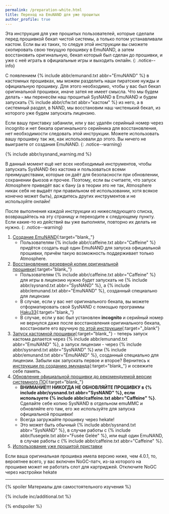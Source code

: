 ```yaml
---
permalink: /preparation-white.html
title: Переход на EmuNAND для уже прошитых
author_profile: true
---
```

Эта инструкция для уже прошитых пользователей, которые сделали перед прошивкой бекап чистой системы, а только потом устанавливали кастом. Если вы из таких, то следуя этой инструкции вы сможете скопировать свою текущую прошивку в EmuNAND, а затем восстановить оригинальную, бекап который был сделан до прошивки, и уже с неё играть в официальные игры и выходить онлайн. 
{: .notice--info}

С появлением {% include abbr/emunand.txt abbr="EmuNAND" %} в кастомных прошивках, мы можем разделить наши пиратские нужды и официальную прошивку. Для этого необходимо, чтобы у вас был бекап оригинальной прошивки, иначе затея не имеет смысла. Что мы будем делать - мы перенесём наш прошитый SysNAND в EmuNAND и будем запускать {% include abbr/cfw.txt abbr="кастом" %} из него, а в системный раздел, в NAND, мы восстановим наш чистенький бекап, из которого уже будем запускать лицензию. 

Если вашу приставку забанили, или у вас удалён серийный номер через incognito и нет бекапа оригинального серийника для восстановления, нет необходимости следовать этой инструкции. Можете использовать вашу прошивку так же, как использовали до этого. Вы ничего не выиграете от создания EmuNAND. 
{: .notice--warning}

{% include abbr/sysnand_warning.md %}

В данный момент ещё нет всех необходимый инструментов, чтобы запускать SysNAND без кастома и пользоваться всеми преимуществами, которые он даёт для безопасности при обновлении, сохранении фьюзов и прочее. Поэтому, если вы считаете, что запуск Atmosphere приведёт вас к бану (а в теории это не так, Atmosphere никак себя не выдаёт при правильном её использовании, хотя всякое конечно может быть), дождитесь других инструментов и не используйте онлайн!

После выполнения каждой инструкции из нижеследующего списка, возвращайтесь на эту страницу и переходите к следующему пункту. Если какие-то из действий вы уже выполняли, повторно их делать не нужно. 
{: .notice--warning}

1. [Создание EmuNAND](emunand){:target="blank_"}
	* Пользователям {% include abbr/caffeine.txt abbr="Caffeine" %} придётся создать ещё один EmuNAND для запуска официальной прошивки, причём такую возможность поддерживает только Atmosphere. 
1. [Восстановление резервной копии оригинальной прошивки](backup-nand#восстановление-резервной-копии){:target="blank_"}
	* Пользователям {% include abbr/caffeine.txt abbr="Caffeine" %} для игры в лицензию нужно будет запускать не {% include abbr/sysnand.txt abbr="SysNAND" %}, а {% include abbr/emunand.txt abbr="EmuNAND" %}, созданный специально для лицензии
    * В случае, если у вас нет оригинального бекапа, вы можете отформатировать свой SysNAND с помощью программы [Haku33](https://github.com/StarDustCFW/Haku33/releases/latest){:target="blank_"}
	 * В случае, если у вас был установлен **incognito** и серийный номер не вернулся даже после восстановления оригинального бекапа, восстановите его вручную [по этой инструкции](block-update#%D0%B2%D0%BE%D1%81%D1%81%D1%82%D0%B0%D0%BD%D0%BE%D0%B2%D0%BB%D0%B5%D0%BD%D0%B8%D0%B5-%D0%B4%D0%BE%D1%81%D1%82%D1%83%D0%BF%D0%B0-%D0%BA-%D1%81%D0%B5%D1%80%D0%B2%D0%B5%D1%80%D0%B0%D0%BC-nintendo){:target="_blank"}
1. [Запуск кастомной прошивки](cfw){:target="blank_"} - теперь запуск кастома делается через {% include abbr/emunand.txt abbr="EmuNAND" %}, а запуск лицензии - через {% include abbr/sysnand.txt abbr="SysNAND" %} или {% include abbr/emunand.txt abbr="EmuNAND" %}, созданный специально для лицензии. Забыли как запускать первое и второе? Вернитесь к [инструкции по созданию эмунанда](emunand){:target="blank_"} и освежите себе память. 
1. [Обновление официальной прошивки до рекомендуемой версии системного ПО](update-to-latest){:target="blank_"}
	* **ВНИМАНИЕ!!! НИКОГДА НЕ ОБНОВЛЯЙТЕ ПРОШИВКУ в {% include abbr/sysnand.txt abbr="SysNAND" %}, если используете {% include abbr/caffeine.txt abbr="Caffeine" %}**. Сделайте себе копию SysNAND в отдельном emuMMC и обновляйте его там, его же используйте для запуска официальной прошивки!
	* Всегда загружайте прошивку через hekate!
	* Это может быть обычный {% include abbr/sysnand.txt abbr="SysNAND" %}, в случае работы с {% include abbr/fusegele.txt abbr="Fusée Gelée" %}, или ещё один EmuNAND, в случае работы с {% include abbr/caffeine.txt abbr="Caffeine" %}.
1. [Использование уже прошитой приставки](usage)
	
Если ваша оригинальная прошивка имела версию ниже, чем 4.0.1, то, вероятнее всего, у вас включен NoGC-патч, из-за которого на прошивке может не работать слот для картриджей. Отключите NoGC через настройки hekate 

___

{% spoiler Материалы для самостоятельного изучения %}

{% include inc/additional.txt %}

{% endspoiler %}